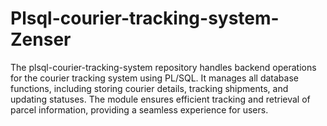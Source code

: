 # Plsql-courier-tracking-system-Zenser
The plsql-courier-tracking-system repository handles backend operations for the courier tracking system using PL/SQL. It manages all database functions, including storing courier details, tracking shipments, and updating statuses. The module ensures efficient tracking and retrieval of parcel information, providing a seamless experience for users.
